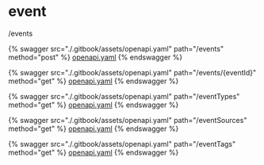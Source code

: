 # event

/events




{% swagger src="./.gitbook/assets/openapi.yaml" path="/events" method="post" %}
[openapi.yaml](<./.gitbook/assets/openapi.yaml>)
{% endswagger %}


{% swagger src="./.gitbook/assets/openapi.yaml" path="/events/{eventId}" method="get" %}
[openapi.yaml](<./.gitbook/assets/openapi.yaml>)
{% endswagger %}


{% swagger src="./.gitbook/assets/openapi.yaml" path="/eventTypes" method="get" %}
[openapi.yaml](<./.gitbook/assets/openapi.yaml>)
{% endswagger %}


{% swagger src="./.gitbook/assets/openapi.yaml" path="/eventSources" method="get" %}
[openapi.yaml](<./.gitbook/assets/openapi.yaml>)
{% endswagger %}


{% swagger src="./.gitbook/assets/openapi.yaml" path="/eventTags" method="get" %}
[openapi.yaml](<./.gitbook/assets/openapi.yaml>)
{% endswagger %}